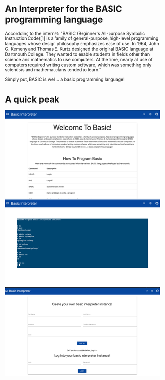 # An Interpreter for the BASIC programming language

Accordding to the internet:
"BASIC (Beginner's All-purpose Symbolic Instruction Code)[1] is a family of general-purpose, high-level programming languages whose design philosophy emphasizes ease of use. In 1964, John G. Kemeny and Thomas E. Kurtz designed the original BASIC language at Dartmouth College. They wanted to enable students in fields other than science and mathematics to use computers. At the time, nearly all use of computers required writing custom software, which was something only scientists and mathematicians tended to learn."

Simply put, BASIC is well... a basic programming language! 

# A quick peak 

![About page](.assets/about.png)
![Terminal page](.assets/terminal.png)
![Login page](.assets/login.png)

